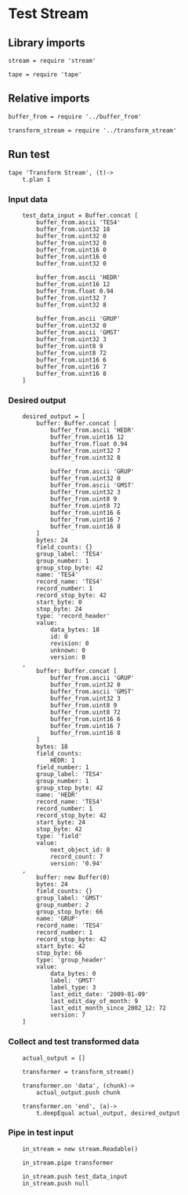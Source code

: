 # Test Stream

## Library imports

	stream = require 'stream'

	tape = require 'tape'


## Relative imports

	buffer_from = require '../buffer_from'

	transform_stream = require '../transform_stream'


## Run test

	tape 'Transform Stream', (t)->
		t.plan 1


### Input data

		test_data_input = Buffer.concat [
			buffer_from.ascii 'TES4'
			buffer_from.uint32 18
			buffer_from.uint32 0
			buffer_from.uint32 0
			buffer_from.uint16 0
			buffer_from.uint16 0
			buffer_from.uint32 0

			buffer_from.ascii 'HEDR'
			buffer_from.uint16 12
			buffer_from.float 0.94
			buffer_from.uint32 7
			buffer_from.uint32 8

			buffer_from.ascii 'GRUP'
			buffer_from.uint32 0
			buffer_from.ascii 'GMST'
			buffer_from.uint32 3
			buffer_from.uint8 9
			buffer_from.uint8 72
			buffer_from.uint16 6
			buffer_from.uint16 7
			buffer_from.uint16 8
		]


### Desired output

		desired_output = [
			buffer: Buffer.concat [
				buffer_from.ascii 'HEDR'
				buffer_from.uint16 12
				buffer_from.float 0.94
				buffer_from.uint32 7
				buffer_from.uint32 8

				buffer_from.ascii 'GRUP'
				buffer_from.uint32 0
				buffer_from.ascii 'GMST'
				buffer_from.uint32 3
				buffer_from.uint8 9
				buffer_from.uint8 72
				buffer_from.uint16 6
				buffer_from.uint16 7
				buffer_from.uint16 8
			]
			bytes: 24
			field_counts: {}
			group_label: 'TES4'
			group_number: 1
			group_stop_byte: 42
			name: 'TES4'
			record_name: 'TES4'
			record_number: 1
			record_stop_byte: 42
			start_byte: 0
			stop_byte: 24
			type: 'record_header'
			value:
				data_bytes: 18
				id: 0
				revision: 0
				unknown: 0
				version: 0
		,
			buffer: Buffer.concat [
				buffer_from.ascii 'GRUP'
				buffer_from.uint32 0
				buffer_from.ascii 'GMST'
				buffer_from.uint32 3
				buffer_from.uint8 9
				buffer_from.uint8 72
				buffer_from.uint16 6
				buffer_from.uint16 7
				buffer_from.uint16 8
			]
			bytes: 18
			field_counts:
				HEDR: 1
			field_number: 1
			group_label: 'TES4'
			group_number: 1
			group_stop_byte: 42
			name: 'HEDR'
			record_name: 'TES4'
			record_number: 1
			record_stop_byte: 42
			start_byte: 24
			stop_byte: 42
			type: 'field'
			value:
				next_object_id: 8
				record_count: 7
				version: '0.94'
		,
			buffer: new Buffer(0)
			bytes: 24
			field_counts: {}
			group_label: 'GMST'
			group_number: 2
			group_stop_byte: 66
			name: 'GRUP'
			record_name: 'TES4'
			record_number: 1
			record_stop_byte: 42
			start_byte: 42
			stop_byte: 66
			type: 'group_header'
			value:
				data_bytes: 0
				label: 'GMST'
				label_type: 3
				last_edit_date: '2009-01-09'
				last_edit_day_of_month: 9
				last_edit_month_since_2002_12: 72
				version: 7
		]


### Collect and test transformed data

		actual_output = []

		transformer = transform_stream()

		transformer.on 'data', (chunk)->
			actual_output.push chunk

		transformer.on 'end', (a)->
			t.deepEqual actual_output, desired_output


### Pipe in test input

		in_stream = new stream.Readable()

		in_stream.pipe transformer

		in_stream.push test_data_input
		in_stream.push null
